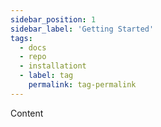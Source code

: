 ```yaml
---
sidebar_position: 1
sidebar_label: 'Getting Started'
tags: 
  - docs
  - repo
  - installationt
  - label: tag
    permalink: tag-permalink
---
```


Content
